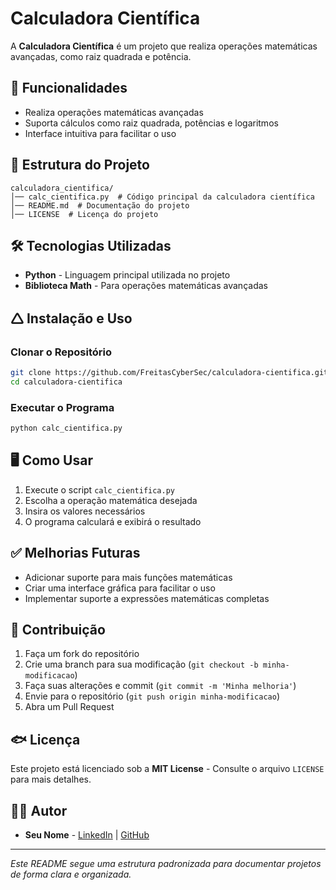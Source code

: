 # Calculadora Científica

A **Calculadora Científica** é um projeto que realiza operações matemáticas avançadas, como raiz quadrada e potência.

## 🚀 Funcionalidades

- Realiza operações matemáticas avançadas
- Suporta cálculos como raiz quadrada, potências e logaritmos
- Interface intuitiva para facilitar o uso

## 💂️ Estrutura do Projeto

```
calculadora_cientifica/
│── calc_cientifica.py  # Código principal da calculadora científica
│── README.md  # Documentação do projeto
│── LICENSE  # Licença do projeto
```

## 🛠️ Tecnologias Utilizadas

- **Python** - Linguagem principal utilizada no projeto
- **Biblioteca Math** - Para operações matemáticas avançadas

## 🛆 Instalação e Uso

### Clonar o Repositório
```bash
git clone https://github.com/FreitasCyberSec/calculadora-cientifica.git
cd calculadora-cientifica
```

### Executar o Programa
```bash
python calc_cientifica.py
```

## 🖥️ Como Usar

1. Execute o script `calc_cientifica.py`
2. Escolha a operação matemática desejada
3. Insira os valores necessários
4. O programa calculará e exibirá o resultado

## ✅ Melhorias Futuras

- Adicionar suporte para mais funções matemáticas
- Criar uma interface gráfica para facilitar o uso
- Implementar suporte a expressões matemáticas completas

## 🤝 Contribuição

1. Faça um fork do repositório
2. Crie uma branch para sua modificação (`git checkout -b minha-modificacao`)
3. Faça suas alterações e commit (`git commit -m 'Minha melhoria'`)
4. Envie para o repositório (`git push origin minha-modificacao`)
5. Abra um Pull Request

## 🐟 Licença

Este projeto está licenciado sob a **MIT License** - Consulte o arquivo `LICENSE` para mais detalhes.

## 🧑‍💻 Autor

- **Seu Nome** - [LinkedIn](https://www.linkedin.com/in/humberto-freitas-a0ba95274/) | [GitHub](https://github.com/FreitasCyberSec)

---

*Este README segue uma estrutura padronizada para documentar projetos de forma clara e organizada.*


